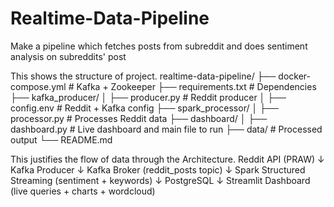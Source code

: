 # Realtime-Data-Pipeline
Make a pipeline which fetches posts from subreddit and  does sentiment analysis on subreddits' post

This shows the structure of project.
realtime-data-pipeline/
├── docker-compose.yml        # Kafka + Zookeeper
├── requirements.txt          # Dependencies
├── kafka_producer/
│   ├── producer.py           # Reddit producer
│   ├── config.env            # Reddit + Kafka config
├── spark_processor/
│   ├── processor.py    # Processes Reddit data
├── dashboard/
│   ├── dashboard.py                # Live dashboard and main file to run
├── data/                     # Processed output
└── README.md



This justifies the flow of data through the Architecture.
Reddit API (PRAW)
    ↓
Kafka Producer
    ↓
Kafka Broker (reddit_posts topic)
    ↓
Spark Structured Streaming (sentiment + keywords)
    ↓
PostgreSQL
    ↓
Streamlit Dashboard (live queries + charts + wordcloud)

